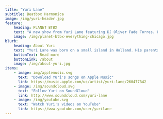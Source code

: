 ```yaml
---
title: "Yuri Lane"
subtitle: Beatbox Harmonica
image: /img/yuri-header.jpg
feature:
    heading: PLANET BTBX
    text: "A new show from Yuri Lane featuring DJ Oliver Fade Torres. Friday, November 15th @9pm, Everything Bar, 1601 W. Grand, Chicago."
    image: /img/planet-btbx-everything-chicago.jpg
blurb:
    heading: About Yuri
    text: "Yuri Lane was born on a small island in Holland. His parents, a painter and a violinist, soon moved to San Francisco's Haight-Ashbury district to ride the 70's counter-culture current. Raised in the Haight, Yuri learned rhythm by osmosis and began to breathe beats."
    buttonText: Read more
    buttonLink: /about
    image: /img/about-yuri.jpg
items:
    - image: img/applemusic.svg
      text: "Download Yuri's songs on Apple Music"
      link: https://music.apple.com/us/artist/yuri-lane/260477342
    - image: /img/soundcloud.svg
      text: "Follow Yuri on SoundCloud"
      link: http://www.soundcloud.com/yuri-lane
    - image: /img/youtube.svg
      text: "Watch Yuri's videos on YouTube"
      link: https://www.youtube.com/user/yurilane
---
```


